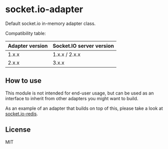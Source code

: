 # socket.io-adapter

Default socket.io in-memory adapter class.

Compatibility table:

| Adapter version | Socket.IO server version |
|-----------------| ------------------------ |
| 1.x.x           | 1.x.x / 2.x.x            |
| 2.x.x           | 3.x.x                    |

## How to use

This module is not intended for end-user usage, but can be used as an interface to inherit from other adapters you might
want to build.

As an example of an adapter that builds on top of this, please take a look
at [socket.io-redis](https://github.com/learnboost/socket.io-redis).

## License

MIT
